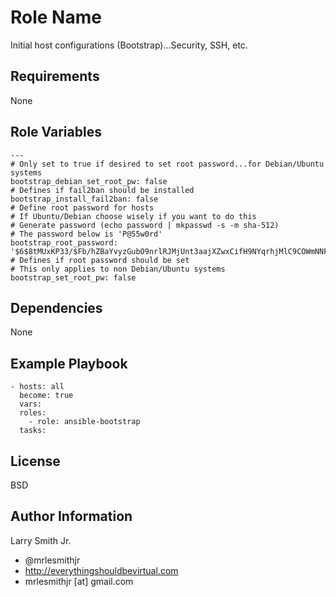 Role Name
=========

Initial host configurations (Bootstrap)...Security, SSH, etc.

Requirements
------------

None

Role Variables
--------------

```
---
# Only set to true if desired to set root password...for Debian/Ubuntu systems
bootstrap_debian_set_root_pw: false
# Defines if fail2ban should be installed
bootstrap_install_fail2ban: false
# Define root password for hosts
# If Ubuntu/Debian choose wisely if you want to do this
# Generate password (echo password | mkpasswd -s -m sha-512)
# The password below is 'P@55w0rd'
bootstrap_root_password: '$6$8tMUxKP33/$Fb/hZBaYvyzGubO9nrlRJMjUnt3aajXZwxCifH9NYqrhjMlC9COWmNNFiMpnyNGsgmDeNCCn2wKNh0G1E1BBV0'
# Defines if root password should be set
# This only applies to non Debian/Ubuntu systems
bootstrap_set_root_pw: false
```

Dependencies
------------

None

Example Playbook
----------------

```
- hosts: all
  become: true
  vars:
  roles:
    - role: ansible-bootstrap
  tasks:
```

License
-------

BSD

Author Information
------------------

Larry Smith Jr.
- @mrlesmithjr
- http://everythingshouldbevirtual.com
- mrlesmithjr [at] gmail.com
